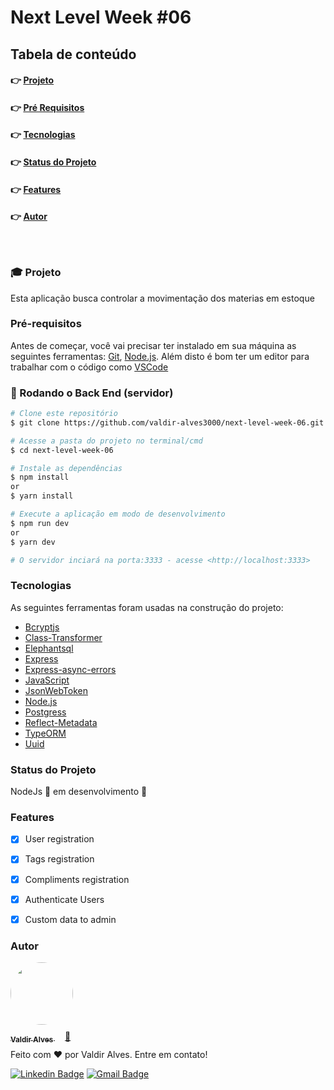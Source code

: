<h1>Next Level Week #06</h1>

<h2>Tabela de conteúdo</h2>

<!--ts-->
   <h4>👉 <a href="#projeto"> Projeto</a></h4>
   <h4>👉 <a href="#pre-requisitos"> Pré Requisitos</a></h4>
   <h4>👉 <a href="#tecnologias"> Tecnologias</a></h4>
   <h4>👉 <a href="#status"> Status do Projeto</a></h4>
   <h4>👉 <a href="#features"> Features</a></h4>
   <h4>👉 <a href="#autor"> Autor</a></h4>
<!--te-->

<h3 id="projeto" style="margin-top: 4rem;"> 🎓 Projeto </h3>

Esta aplicação busca controlar a movimentação dos materias em estoque


<h3 id="pre-requisitos"> Pré-requisitos</h3>

Antes de começar, você vai precisar ter instalado em sua máquina as seguintes ferramentas:
[Git](https://git-scm.com), [Node.js](https://nodejs.org/en/). 
Além disto é bom ter um editor para trabalhar com o código como [VSCode](https://code.visualstudio.com/)

<h3> 🎲 Rodando o Back End (servidor) </h3>

```bash
# Clone este repositório
$ git clone https://github.com/valdir-alves3000/next-level-week-06.git

# Acesse a pasta do projeto no terminal/cmd
$ cd next-level-week-06

# Instale as dependências
$ npm install
or 
$ yarn install

# Execute a aplicação em modo de desenvolvimento
$ npm run dev
or
$ yarn dev

# O servidor inciará na porta:3333 - acesse <http://localhost:3333>
```

<h3 id="tecnologias"> Tecnologias </h3>

As seguintes ferramentas foram usadas na construção do projeto:

- [Bcryptjs](https://www.npmjs.com/package/bcryptjs)
- [Class-Transformer](https://github.com/typestack/class-transformer#readme)
- [Elephantsql](https://www.elephantsql.com/)
- [Express](https://www.npmjs.com/package/express)
- [Express-async-errors](https://www.npmjs.com/package/express-async-errors)
- [JavaScript](https://developer.mozilla.org/pt-BR/docs/Web/JavaScript)
- [JsonWebToken](https://jwt.io/introduction)
- [Node.js](https://nodejs.org/en/)
- [Postgress](https://www.postgresql.org/)
- [Reflect-Metadata](https://www.npmjs.com/package/reflect-metadata)
- [TypeORM](https://typeorm.io/#/)
- [Uuid](https://www.uuidgenerator.net/)

<h3 id="status"> Status do Projeto</h3>

NodeJs 🚧 em desenvolvimento 🚧

<h3 id="features"> Features </h3>

- [x] User registration
- [x] Tags registration
- [x] Compliments registration

- [x] Authenticate Users
- [x] Custom data to admin

<h3 id="autor"> Autor </h3>

<a href="https://github.com/valdir-alves3000/">
 <img style="border-radius: 50%; margin-bottom: 10px" src="https://github.com/valdir-alves3000.png" width="100px;" alt=""/>
 <br />
 <sub style="margin-right: 1rem;"><b>Valdir Alves </b></sub>🚀</a> 


<p style="margin-top: 0.5rem;">Feito com ❤️ por Valdir Alves. Entre em contato!</p>

 [![Linkedin Badge](https://img.shields.io/badge/-Valdir-blue?style=flat-square&logo=Linkedin&logoColor=white&link=https://www.linkedin.com/in/valdiralves3000/)](http://linkedin.com/in/valdiralves3000) 
[![Gmail Badge](https://img.shields.io/badge/-valdiralves3000@gmail.com-c14438?style=flat-square&logo=Gmail&logoColor=white&link=mailto:valdiralves3000@gmail.com)](mailto:valdiralves3000@gmail.com)

